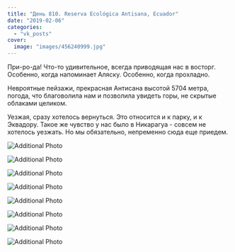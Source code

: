 ```yaml
---
title: "День 810. Reserva Ecológica Antisana, Ecuador"
date: "2019-02-06"
categories: 
  - "vk_posts"
cover:
  image: "images/456240999.jpg"
---
```


При-ро-да! Что-то удивительное, всегда приводящая нас в восторг. Особенно, когда напоминает Аляску. Особенно, когда прохладно.

Невроятные пейзажи, прекрасная Антисана высотой 5704 метра, погода, что благоволила нам и позволила увидеть горы, не скрытые облаками целиком.

<!--more-->

Уезжая, сразу хотелось вернуться. Это относится и к парку, и к Эквадору. Такое же чувство у нас было в Никарагуа - совсем не хотелось уезжать. Но мы обязательно, непременно сюда еще приедем.

![Additional Photo](https://vodpop.ru/wp-content/uploads/2023/07/456241000.jpg)

![Additional Photo](https://vodpop.ru/wp-content/uploads/2023/07/456241001.jpg)

![Additional Photo](https://vodpop.ru/wp-content/uploads/2023/07/456241002.jpg)

![Additional Photo](https://vodpop.ru/wp-content/uploads/2023/07/456241003.jpg)

![Additional Photo](https://vodpop.ru/wp-content/uploads/2023/07/456241004.jpg)

![Additional Photo](https://vodpop.ru/wp-content/uploads/2023/07/456241005.jpg)

![Additional Photo](https://vodpop.ru/wp-content/uploads/2023/07/456241006.jpg)

![Additional Photo](https://vodpop.ru/wp-content/uploads/2023/07/456241007.jpg)
